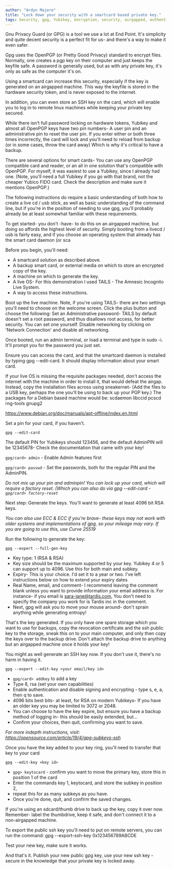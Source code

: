 ```yaml
---
author: "Ardyn Majere"
title: "Lock down your security with a smartcard based private key."
tags: Security, gpg, Yubikey, encryption, security, airgapped, authentication, ssh
---
```


Gnu Privacy Guard (or GPG) is a tool we use a lot at End Point. It's simplicity and quite decent security is a perfect fit for us- and there's a way to make it even safer.

Gpg uses the OpenPGP (or Pretty Good Privacy) standard to encrypt files. Normally, one creates a pgp key on their computer and just keeps the keyfile safe. A password is generally used, but as with any private key, it's only as safe as the computer it's on.

Using a smartcard can increase this security, especially if the key is generated on an airgapped machine. This way the keyfile is stored in the hardware security token, and is never exposed to the internet.

In addition, you can even store an SSH key on the card, which will enable you to log in to remote linux machines while keeping your private key secured.

While there isn't full password locking on hardware tokens, Yubikey and almost all OpenPGP keys have two pin numbers- A user pin and an administrative pin to reset the user pin. If you enter either or both three times incorrectly, the card will lock and you'll need to reload from backup (or in some cases, throw the card away) Which is why it's critical to have a backup.

There are several options for smart cards- You can use any OpenPGP compatible card and reader, or an all in one solution that's compatible with OpenPGP. For myself, it was easiest to use a Yubikey, since I already had one. (Note, you'll need a full Yubikey if you go with that brand, not the cheaper Yubico FIDO card. Check the description and make sure it mentions OpenPGP.)

The following instructions do require a basic understanding of both how to create a live cd / usb stick, as well as basic understanding of the command line, but if you're in the position of needing to use gpg, you'll probably already be at least somewhat familiar with these requirements.

To get started- you don't -have- to do this on an airgapped machine, but doing so affords the highest level of security. Simply booting from a livecd / usb is fairly easy, and if you choose an operating system that already has the smart card daemon (or sca

Before you begin, you'll need:

* A smartcard solution as described above.
* A backup smart card, or external media on which to store an encrypted copy of the key.
* A machine on which to generate the key. 
* A live OS- For this demonstration I used TAILS - The Amnesic Incognito Live System.
* A way to access these instructions.

Boot up the live machine. Note, if you're using TAILS- there are two settings you'll need to choose on the welcome screen. Click the plus button and choose the following:
Set an Administrative password- TAILS by default doesn't set a root password, and thus disallows root access, for better security. You can set one yourself.
Disable networking by clicking on 'Network Connection' and disable all networking.

Once booted, run an admin terminal, or load a terminal and type in sudo -i. It'll prompt you for the password you just set.

Ensure you can access the card, and that the smartcard daemon is installed by typing gpg --edit-card. It should display information about your smart card. 

If your live OS is missing the requisite packages needed, don't access the internet with the machine in order to install it, that would defeat the airgap. Instead, copy the installation files across using sneakernet- (Add the files to a USB key, perhaps the one you'll be using to back up your PGP key.) The packages for a Debian based machine would be: scdaemon libccid pcscd rng-tools gnupg2 

https://www.debian.org/doc/manuals/apt-offline/index.en.html

Set a pin for your card, if you haven't. 

`gpg --edit-card`

The default PIN for Yubikeys should 123456, and the default AdminPIN will be 12345678- Check the documentation that came with your key!

`gpg/card> admin` - Enable Admin features first

`gpg/card> passwd` - Set the passwords, both for the regular PIN and the AdminPIN. 

*Do not mix up your pin and adminpin! You can lock up your card, which will require a factory reset. (Which you can also do via gpg --edit-card - `gpg/card> factory-reset`*

Next step: Generate the keys. You'll want to generate at least 4096 bit RSA keys. 

*You can also use ECC & ECC if you're brave- these keys may not work with older systems and implementations of gpg, so your mileage may vary. If you are going to use this, use Curve 25519*


Run the following to generate the key:

`gpg --expert --full-gen-key`

* Key type: 1 (RSA & RSA) 
* Key size should be the maximum supported by your key. Yubikey 4 or 5 can support up to 4096. Use this for both main and subkey.
* Expiry- This is your choice. I'd set it to a year or two. I've left instructions below on how to extend your expiry dates
* Real Name, email, and comment- I recommend leaving the comment blank unless you want to provide information your email address is.  For instance- if you email is sara-jane@tardis.com, You don't need to specify the company you work for is Tardis inc in the comment.
* Next, gpg will ask you to move your mouse around- don't sprain anything while generating entropy!

That's the key generated. If you only have one spare storage which you want to use for backups, copy the revocation certificate and the ssh public key to the storage, sneak this on to your main computer, and only then copy the keys over to the backup drive. Don't attach the backup drive to anything but an airgapped machine once it holds your key!

You might as well generate an SSH key now. If you don't use it, there's no harm in having it.

`gpg --expert --edit-key <your email/key id>`

* `gpg/card> addkey` to add a key
* Type 8, rsa (set your own capabilities)
* Enable authentication and disable signing and encrypting - type s, e, a, then q to save.
* 4096 bits best bits- at least, for RSA on modern Yubikeys- If you have an older key you may be limited to 3072 or 2048. 
* You can choose to have the key expire, but ensure you have a backup method of logging in- this should be easily extended, but…
* Confirm your choices, then quit, confirming you want to save.

*For more indepth instructions, visit: https://opensource.com/article/19/4/gpg-subkeys-ssh*

Once you have the key added to your key ring, you'll need to transfer that key to your card

`gpg --edit-key <key id>`

* `gpg> keytocard` - confirm you want to move the primary key, store this in position 1 of the card
* Enter the commands key 1, keytocard, and store the subkey in position 2,
* repeat this for as many subkeys as you have. 
* Once you're done, quit, and confirm the saved changes.

If you're using an sdcard/thumb drive to back up the key, copy it over now. Remember- label the thumbdrive, keep it safe, and don't connect it to a non-airgapped machine.

To export the public ssh key you'll need to put on remote servers, you can run the command:  gpg --export-ssh-key 0x123456789ABCDE

Test your new key, make sure it works.

And that's it. Publish your new public gpg key, use your new ssh key - secure in the knowledge that your private key is locked away.